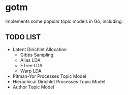 # gotm
Implements some popular topic models in Go, including:

## TODO LIST
* Latent Dirichlet Allocation
  * Gibbs Sampling
  * Alias LDA
  * FTree LDA
  * Warp LDA
* Pitman-Yor Processes Topic Model
* Hierachical Dirichlet Processes Topic Model
* Author Topic Model
